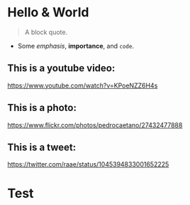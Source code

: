 # Hello & World

> A block quote.

* Some _emphasis_, **importance**, and `code`.

## This is a youtube video:

https://www.youtube.com/watch?v=KPoeNZZ6H4s

## This is a photo:

https://www.flickr.com/photos/pedrocaetano/27432477888

## This is a tweet:

https://twitter.com/raae/status/1045394833001652225

# Test